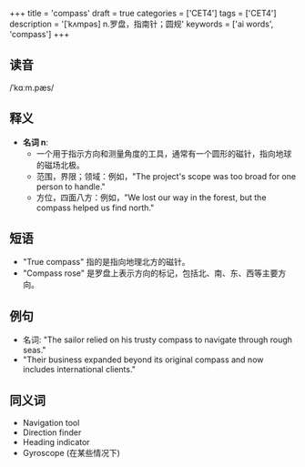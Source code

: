 +++
title = 'compass'
draft = true
categories = ['CET4']
tags = ['CET4']
description = '[ˈkʌmpəs] n.罗盘，指南针；圆规'
keywords = ['ai words', 'compass']
+++

## 读音
/ˈkɑːm.pæs/

## 释义
- **名词 n**:
  - 一个用于指示方向和测量角度的工具，通常有一个圆形的磁针，指向地球的磁场北极。
  - 范围，界限；领域：例如，"The project's scope was too broad for one person to handle."
  - 方位，四面八方：例如，"We lost our way in the forest, but the compass helped us find north."

## 短语
- "True compass" 指的是指向地理北方的磁针。
- "Compass rose" 是罗盘上表示方向的标记，包括北、南、东、西等主要方向。

## 例句
- 名词: "The sailor relied on his trusty compass to navigate through rough seas."
- "Their business expanded beyond its original compass and now includes international clients."

## 同义词
- Navigation tool
- Direction finder
- Heading indicator
- Gyroscope (在某些情况下)
